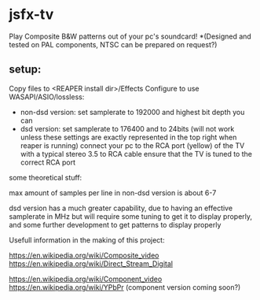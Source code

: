 # jsfx-tv

Play Composite B&W patterns out of your pc's soundcard! *(Designed and tested on PAL components, NTSC can be prepared on request?)

## setup:
Copy files to \<REAPER install dir\>/Effects
Configure to use WASAPI/ASIO/lossless:
* non-dsd version: set samplerate to 192000 and highest bit depth you can
* dsd version: set samplerate to 176400 and to 24bits (will not work unless these settings are exactly represented in the top right when reaper is running)
connect your pc to the RCA port (yellow) of the TV with a typical stereo 3.5 to RCA cable
ensure that the TV is tuned to the correct RCA port

some theoretical stuff:

max amount of samples per line in non-dsd version is about 6-7

dsd version has a much greater capability, due to having an effective samplerate in MHz but will require some tuning to get it to display properly, and some further development to get patterns to display properly

Usefull information in the making of this project:

https://en.wikipedia.org/wiki/Composite_video
https://en.wikipedia.org/wiki/Direct_Stream_Digital


https://en.wikipedia.org/wiki/Component_video
https://en.wikipedia.org/wiki/YPbPr
(component version coming soon?)
